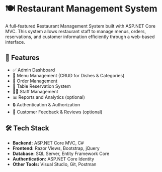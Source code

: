 # 🍽️ Restaurant Management System

A full-featured Restaurant Management System built with ASP.NET Core MVC. This system allows restaurant staff to manage menus, orders, reservations, and customer information efficiently through a web-based interface.

## 🚀 Features

- ✅ Admin Dashboard
- 🍲 Menu Management (CRUD for Dishes & Categories)
- 📝 Order Management
- 📅 Table Reservation System
- 👨‍🍳 Staff Management
- 📊 Reports and Analytics (optional)
- 🔒 Authentication & Authorization
- 🧾 Customer Feedback & Reviews (optional)

## 🛠️ Tech Stack

- **Backend:** ASP.NET Core MVC, C#
- **Frontend:** Razor Views, Bootstrap, jQuery
- **Database:** SQL Server, Entity Framework Core
- **Authentication:** ASP.NET Core Identity
- **Other Tools:** Visual Studio, Git, Postman


